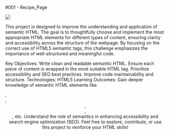 #001 - Recipe_Page
<p>
  <a href="https://skillicons.dev">
    <img src="https://skillicons.dev/icons?i=html,css" />
  </a>
</p>

This project is designed to improve the understanding and application of semantic HTML. The goal is to thoughtfully choose and implement the most appropriate HTML elements for different types of content, ensuring clarity and accessibility across the structure of the webpage. By focusing on the correct use of HTML5 semantic tags, this challenge emphasizes the importance of well-structured and meaningful code.

Key Objectives:
Write clean and readable semantic HTML.
Ensure each piece of content is wrapped in the most suitable HTML tag.
Prioritize accessibility and SEO best practices.
Improve code maintainability and structure.
Technologies:
HTML5
Learning Outcomes:
Gain deeper knowledge of semantic HTML elements like <article>, <section>, <header>, <nav>, <footer>, etc.
Understand the role of semantics in enhancing accessibility and search engine optimization (SEO).
Feel free to explore, contribute, or use this project to reinforce your HTML skills!
